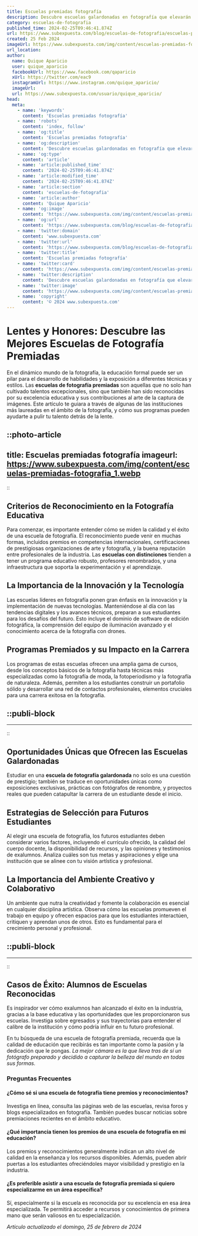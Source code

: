 ```yaml
---
title: Escuelas premiadas fotografía
description: Descubre escuelas galardonadas en fotografía que elevarán tu pasión y técnica. Formación de élite para aspirantes y profesionales.
category: escuelas-de-fotografia
published_time: 2024-02-25T09:46:41.874Z
url: https://www.subexpuesta.com/blog/escuelas-de-fotografia/escuelas-premiadas-fotografia
created: 25 Feb 2024
imageUrl: https://www.subexpuesta.com/img/content/escuelas-premiadas-fotografia_1.webp
url_location:
author:
  name: Quique Aparicio
  user: quique_aparicio
  facebookUrl: https://www.facebook.com/qaparicio
  xUrl: https://twitter.com/eac9
  instagramUrl: https://www.instagram.com/quique_aparicio/
  imageUrl: 
  url: https://www.subexpuesta.com/usuario/quique_aparicio/
head:
  meta:
    - name: 'keywords'
      content: 'Escuelas premiadas fotografía'
    - name: 'robots'
      content: 'index, follow'
    - name: 'og:title'
      content: 'Escuelas premiadas fotografía'
    - name: 'og:description'
      content: 'Descubre escuelas galardonadas en fotografía que elevarán tu pasión y técnica. Formación de élite para aspirantes y profesionales.'
    - name: 'og:type'
      content: 'article'
    - name: 'article:published_time'
      content: '2024-02-25T09:46:41.874Z'
    - name: 'article:modified_time'
      content: '2024-02-25T09:46:41.874Z'
    - name: 'article:section'
      content: 'escuelas-de-fotografia'
    - name: 'article:author'
      content: 'Quique Aparicio'
    - name: 'og:image'
      content: 'https://www.subexpuesta.com/img/content/escuelas-premiadas-fotografia_1.webp'
    - name: 'og:url'
      content: 'https://www.subexpuesta.com/blog/escuelas-de-fotografia/escuelas-premiadas-fotografia'
    - name: 'twitter:domain'
      content: 'www.subexpuesta.com'
    - name: 'twitter:url'
      content: 'https://www.subexpuesta.com/blog/escuelas-de-fotografia/escuelas-premiadas-fotografia'
    - name: 'twitter:title'
      content: 'Escuelas premiadas fotografía'
    - name: 'twitter:card'
      content: 'https://www.subexpuesta.com/img/content/escuelas-premiadas-fotografia_1.webp'
    - name: 'twitter:description'
      content: 'Descubre escuelas galardonadas en fotografía que elevarán tu pasión y técnica. Formación de élite para aspirantes y profesionales.'
    - name: 'twitter:image'
      content: 'https://www.subexpuesta.com/img/content/escuelas-premiadas-fotografia_1.webp'
    - name: 'copyright'
      content: '© 2024 www.subexpuesta.com'
---
```

# Lentes y Honores: Descubre las Mejores Escuelas de Fotografía Premiadas

En el dinámico mundo de la fotografía, la educación formal puede ser un pilar para el desarrollo de habilidades y la exposición a diferentes técnicas y estilos. Las **escuelas de fotografía premiadas** son aquellas que no solo han cultivado talentos excepcionales, sino que también han sido reconocidas por su excelencia educativa y sus contribuciones al arte de la captura de imágenes. Este artículo te guiara a través de algunas de las instituciones más laureadas en el ámbito de la fotografía, y cómo sus programas pueden ayudarte a pulir tu talento detrás de la lente.


::photo-article
---
title: Escuelas premiadas fotografía
imageurl: https://www.subexpuesta.com/img/content/escuelas-premiadas-fotografia_1.webp
---
::


## Criterios de Reconocimiento en la Fotografía Educativa

Para comenzar, es importante entender cómo se miden la calidad y el éxito de una escuela de fotografía. El reconocimiento puede venir en muchas formas, incluidos premios en competencias internacionales, certificaciones de prestigiosas organizaciones de arte y fotografía, y la buena reputación entre profesionales de la industria. Las **escuelas con distinciones** tienden a tener un programa educativo robusto, profesores renombrados, y una infraestructura que soporta la experimentación y el aprendizaje.

## La Importancia de la Innovación y la Tecnología

Las escuelas líderes en fotografía ponen gran énfasis en la innovación y la implementación de nuevas tecnologías. Manteniéndose al día con las tendencias digitales y los avances técnicos, preparan a sus estudiantes para los desafíos del futuro. Esto incluye el dominio de software de edición fotográfica, la comprensión del equipo de iluminación avanzado y el conocimiento acerca de la fotografía con drones.

## Programas Premiados y su Impacto en la Carrera

Los programas de estas escuelas ofrecen una amplia gama de cursos, desde los conceptos básicos de la fotografía hasta técnicas más especializadas como la fotografía de moda, la fotoperiodismo y la fotografía de naturaleza. Además, permiten a los estudiantes construir un portafolio sólido y desarrollar una red de contactos profesionales, elementos cruciales para una carrera exitosa en la fotografía.


  ::publi-block
  ---
  ---
  ::
  
  
## Oportunidades Únicas que Ofrecen las Escuelas Galardonadas

Estudiar en una **escuela de fotografía galardonada** no solo es una cuestión de prestigio; también se traduce en oportunidades únicas como exposiciones exclusivas, prácticas con fotógrafos de renombre, y proyectos reales que pueden catapultar la carrera de un estudiante desde el inicio.

## Estrategias de Selección para Futuros Estudiantes

Al elegir una escuela de fotografía, los futuros estudiantes deben considerar varios factores, incluyendo el currículo ofrecido, la calidad del cuerpo docente, la disponibilidad de recursos, y las opiniones y testimonios de exalumnos. Analiza cuáles son tus metas y aspiraciones y elige una institución que se alinee con tu visión artística y profesional.

## La Importancia del Ambiente Creativo y Colaborativo

Un ambiente que nutra la creatividad y fomente la colaboración es esencial en cualquier disciplina artística. Observa cómo las escuelas promueven el trabajo en equipo y ofrecen espacios para que los estudiantes interactúen, critiquen y aprendan unos de otros. Esto es fundamental para el crecimiento personal y profesional.


  ::publi-block
  ---
  ---
  ::
  
  
## Casos de Éxito: Alumnos de Escuelas Reconocidas

Es inspirador ver cómo exalumnos han alcanzado el éxito en la industria, gracias a la base educativa y las oportunidades que les proporcionaron sus escuelas. Investiga sobre egresados y sus trayectorias para entender el calibre de la institución y cómo podría influir en tu futuro profesional.

En tu búsqueda de una escuela de fotografía premiada, recuerda que la calidad de educación que recibirás es tan importante como la pasión y la dedicación que le pongas. *La mejor cámara es la que lleva tras de sí un fotógrafo preparado y decidido a capturar la belleza del mundo en todas sus formas.* 

### Preguntas Frecuentes

#### ¿Cómo sé si una escuela de fotografía tiene premios y reconocimientos?

Investiga en línea, consulta las páginas web de las escuelas, revisa foros y blogs especializados en fotografía. También puedes buscar noticias sobre premiaciones recientes en el ámbito educativo.

#### ¿Qué importancia tienen los premios de una escuela de fotografía en mi educación?

Los premios y reconocimientos generalmente indican un alto nivel de calidad en la enseñanza y los recursos disponibles. Además, pueden abrir puertas a los estudiantes ofreciéndoles mayor visibilidad y prestigio en la industria.

#### ¿Es preferible asistir a una escuela de fotografía premiada si quiero especializarme en un área específica?

Sí, especialmente si la escuela es reconocida por su excelencia en esa área especializada. Te permitirá acceder a recursos y conocimientos de primera mano que serán valiosos en tu especialización.

_Artículo actualizado el domingo, 25 de febrero de 2024_